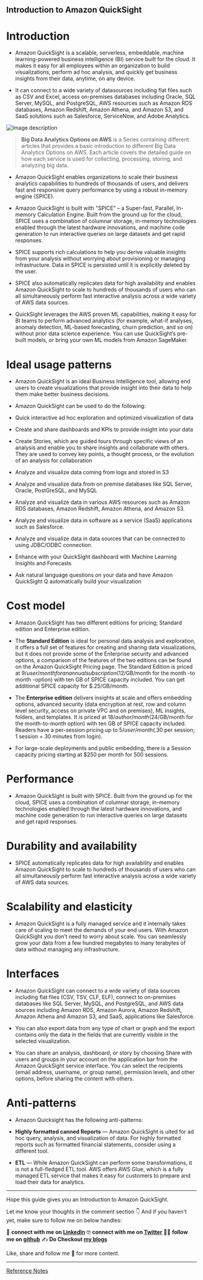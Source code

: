 ## Introduction to Amazon QuickSight

# Introduction

* Amazon QuickSight is a scalable, serverless, embeddable, machine learning-powered business intelligence (BI) service built for the cloud. It makes it easy for all employees within an organization to build visualizations, perform ad hoc analysis, and quickly get business insights from their data, anytime, on any device. 

* It can connect to a wide variety of datasources including flat files such as CSV and Excel, access on-premises databases including Oracle, SQL Server, MySQL, and PostgreSQL, AWS resources such as Amazon RDS databases, Amazon Redshift, Amazon Athena, and Amazon S3, and SaaS solutions such as Salesforce, ServiceNow, and Adobe Analytics. 

![Image description](https://cdn.hashnode.com/res/hashnode/image/upload/v1645857071004/C8NbZ-OO1.png)
 
> **Big Data Analytics Options on AWS** is a Series containing different articles that provides a basic introduction to different Big Data Analytics Options on AWS. Each article covers the detailed guide on how each service is used for collecting, processing, storing, and analyzing big data.

* Amazon QuickSight enables organizations to scale their business analytics capabilities to hundreds of thousands of users, and delivers fast and responsive query performance by using a robust in-memory engine (SPICE).

* Amazon QuickSight is built with "SPICE" – a Super-fast, Parallel, In-memory Calculation Engine. Built from the ground up for the cloud, SPICE uses a combination of columnar storage, in-memory technologies enabled through the latest hardware innovations, and machine code generation to run interactive queries on large datasets and get rapid responses. 

* SPICE supports rich calculations to help you derive valuable insights from your analysis without worrying about provisioning or managing infrastructure. Data in SPICE is persisted until it is explicitly deleted by the user. 

* SPICE also automatically replicates data for high availability and enables Amazon QuickSight to scale to hundreds of thousands of users who can all simultaneously perform fast interactive analysis across a wide variety of AWS data sources.

* QuickSight leverages the AWS proven ML capabilities, making it easy for BI teams to perform advanced analytics (for example, what-if analyses, anomaly detection, ML-based forecasting, churn prediction, and so on) without prior data science experience. You can use QuickSight’s pre-built models, or bring your own ML models from Amazon SageMaker.

# Ideal usage patterns

* Amazon QuickSight is an ideal Business Intelligence tool, allowing end users to create visualizations that provide insight into their data to help them make better business decisions. 

* Amazon QuickSight can be used to do the following:

 * Quick interactive ad hoc exploration and optimized visualization of data

 * Create and share dashboards and KPIs to provide insight into your data

 * Create Stories, which are guided tours through specific views of an analysis and enable you to share insights and collaborate with others. They are used to convey key points, a thought process, or the evolution of an analysis for collaboration

 * Analyze and visualize data coming from logs and stored in S3

 * Analyze and visualize data from on premise databases like SQL Server, Oracle, PostGreSQL, and MySQL

 * Analyze and visualize data in various AWS resources such as Amazon RDS databases, Amazon Redshift, Amazon Athena, and Amazon S3.

 * Analyze and visualize data in software as a service (SaaS) applications such as Salesforce.

 * Analyze and visualize data in data sources that can be connected to using JDBC/ODBC connection.

 * Enhance with your QuickSight dashboard with Machine Learning Insights and Forecasts

 * Ask natural language questions on your data and have Amazon QuickSight Q automatically build your visualization

# Cost model

* Amazon QuickSight has two different editions for pricing; Standard edition and Enterprise edition.

 * The **Standard Edition** is ideal for personal data analysis and exploration, it offers a full set of features for creating and sharing data visualizations, but it does not provide some of the Enterprise security and advanced options, a comparison of the features of the two editions can be found on the Amazon QuickSight Pricing page. The Standard Edition is priced at $9/user/month for an annual subscription ($12/GB/month for the month -to month -option) with ten GB of SPICE capacity included. You can get additional SPICE capacity for $.25/GB/month.

 * The **Enterprise edition** delivers insights at scale and offers embedding options, advanced security (data encryption at rest, row and column level security, access on private VPC and on premises), ML insights, folders, and templates. It is priced at $18/author/month ($24/GB/month for the month-to-month option) with ten GB of SPICE capacity included. Readers have a per-session pricing up to $5/user/month ($.30 per session; 1 session = 30 minutes from login).

* For large-scale deployments and public embedding, there is a Session capacity pricing starting at $250 per month for 500 sessions.

# Performance

* Amazon QuickSight is built with SPICE. Built from the ground up for the cloud, SPICE uses a combination of columnar storage, in-memory technologies enabled through the latest hardware innovations, and machine code generation to run interactive queries on large datasets and get rapid responses.

# Durability and availability

* SPICE automatically replicates data for high availability and enables Amazon QuickSight to scale to hundreds of thousands of users who can all simultaneously perform fast interactive analysis across a wide variety of AWS data sources.

# Scalability and elasticity

* Amazon QuickSight is a fully managed service and it internally takes care of scaling to meet the demands of your end users. With Amazon QuickSight you don’t need to worry about scale. You can seamlessly grow your data from a few hundred megabytes to many terabytes of data without managing any infrastructure.

# Interfaces

* Amazon QuickSight can connect to a wide variety of data sources including flat files (CSV, TSV, CLF, ELF), connect to on-premises databases like SQL Server, MySQL, and PostgreSQL, and AWS data sources including Amazon RDS, Amazon Aurora, Amazon Redshift, Amazon Athena and Amazon S3, and SaaS, applications like Salesforce. 

* You can also export data from any type of chart or graph and the export contains only the data in the fields that are currently visible in the selected visualization.

* You can share an analysis, dashboard, or story by choosing Share with users and groups in your account on the application bar from the Amazon QuickSight service interface. You can select the recipients (email address, username, or group name), permission levels, and other options, before sharing the content with others.

# Anti-patterns

* Amazon Quicksight has the following anti-patterns:

 * **Highly formatted canned Reports** — Amazon QuickSight is uited for ad hoc query, analysis, and visualization of data. For highly formatted reports such as formatted financial statements, consider using a different tool.

 * **ETL** — While Amazon QuickSight can perform some transformations, it is not a full-fledged ETL tool. AWS offers AWS Glue, which is a fully managed ETL service that makes it easy for customers to prepare and load their data for analytics.


---

Hope this guide gives you an Introduction to Amazon QuickSight.

Let me know your thoughts in the comment section 👇
And if you haven't yet, make sure to follow me on below handles:

👋 **connect with me on [LinkedIn](https://www.linkedin.com/in/adit-modi-2a4362191/)**
🤓 **connect with me on [Twitter](https://twitter.com/adi_12_modi)**
🐱‍💻 **follow me on [github](https://github.com/AditModi)**
✍️ **Do Checkout [my blogs](https://aditmodi.hashnode.dev)** 

Like, share and follow me 🚀 for more content.

---

[Reference Notes](https://docs.aws.amazon.com/whitepapers/latest/big-data-analytics-options/amazon-quicksight.html)
